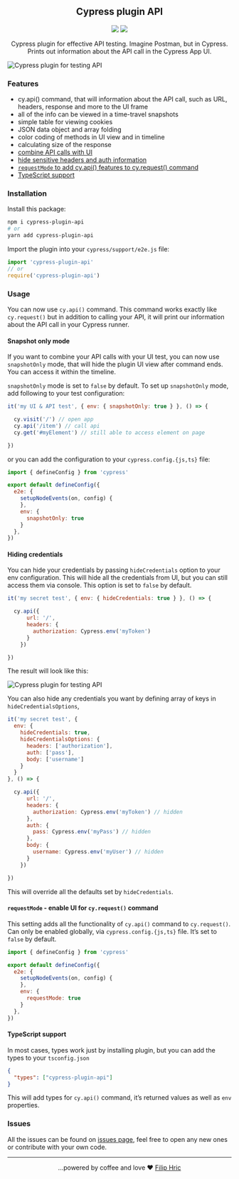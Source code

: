 <h2 align=center>Cypress plugin API</h2>
<p align="center">
<a href="https://github.com/sponsors/filiphric"><img src="https://img.shields.io/static/v1?label=Sponsor&message=%E2%9D%A4&logo=GitHub&color=%23fe8e86" /></a>
<a href="https://dashboard.cypress.io/projects/v2x96h/runs"><img src="https://img.shields.io/endpoint?url=https://dashboard.cypress.io/badge/count/v2x96h/main&style=flat&logo=cypress" /></a>
</p>

<p align="center">
Cypress plugin for effective API testing. Imagine Postman, but in Cypress. Prints out information about the API call in the Cypress App UI.
</p>

![Cypress plugin for testing API](./images/demo.gif)

### Features
- cy.api() command, that will information about the API call, such as URL, headers, response and more to the UI frame
- all of the info can be viewed in a time-travel snapshots
- simple table for viewing cookies
- JSON data object and array folding
- color coding of methods in UI view and in timeline
- calculating size of the response
- [combine API calls with UI](#snapshot-only-mode)
- [hide sensitive headers and auth information](#hiding-credentials)
- [`requestMode` to add cy.api() features to cy.request() command](#requestmode---enable-ui-for-cyrequest-command)
- [TypeScript support](#typescript-support)

### Installation

Install this package:
```bash
npm i cypress-plugin-api
# or
yarn add cypress-plugin-api
```

Import the plugin into your `cypress/support/e2e.js` file:
```js
import 'cypress-plugin-api'
// or
require('cypress-plugin-api')
```

### Usage
You can now use `cy.api()` command. This command works exactly like `cy.request()` but in addition to calling your API, it will print our information about the API call in your Cypress runner.

#### Snapshot only mode
If you want to combine your API calls with your UI test, you can now use `snapshotOnly` mode, that will hide the plugin UI view after command ends. You can access it within the timeline.

`snapshotOnly` mode is set to `false` by default. To set up `snapshotOnly` mode, add following to your test configuration:

```js
it('my UI & API test', { env: { snapshotOnly: true } }, () => {

  cy.visit('/') // open app
  cy.api('/item') // call api
  cy.get('#myElement') // still able to access element on page

})
```

or you can add the configuration to your `cypress.config.{js,ts}` file:
```js
import { defineConfig } from 'cypress'

export default defineConfig({
  e2e: {
    setupNodeEvents(on, config) {
    },
    env: {
      snapshotOnly: true
    }
  },
})
```

#### Hiding credentials
You can hide your credentials by passing `hideCredentials` option to your env configuration. This will hide all the credentials from UI, but you can still access them via console. This option is set to `false` by default.

```js
it('my secret test', { env: { hideCredentials: true } }, () => {

  cy.api({
      url: '/',
      headers: {
        authorization: Cypress.env('myToken')
      }
    })

})
```

The result will look like this:

![Cypress plugin for testing API](./images/hideCredentials.png)

You can also hide any credentials you want by defining array of keys in `hideCredentialsOptions`,

```js
it('my secret test', { 
  env: { 
    hideCredentials: true, 
    hideCredentialsOptions: {
      headers: ['authorization'],
      auth: ['pass'],
      body: ['username']
    }
  }
}, () => {

  cy.api({
      url: '/',
      headers: {
        authorization: Cypress.env('myToken') // hidden
      },
      auth: {
        pass: Cypress.env('myPass') // hidden
      },
      body: {
        username: Cypress.env('myUser') // hidden
      }
    })

})
```

This will override all the defaults set by `hideCredentials`.

#### `requestMode` - enable UI for `cy.request()` command
This setting adds all the functionality of `cy.api()` command to `cy.request()`. Can only be enabled globally, via `cypress.config.{js,ts}` file. It’s set to `false` by default.

```js
import { defineConfig } from 'cypress'

export default defineConfig({
  e2e: {
    setupNodeEvents(on, config) {
    },
    env: {
      requestMode: true
    }
  },
})
```

#### TypeScript support
In most cases, types work just by installing plugin, but you can add the types to your `tsconfig.json`
```json
{
  "types": ["cypress-plugin-api"]
}
```
This will add types for `cy.api()` command, it’s returned values as well as `env` properties.

### Issues
All the issues can be found on [issues page](https://github.com/filiphric/cypress-plugin-api/issues), feel free to open any new ones or contribute with your own code.

<!-- ### Want to learn more?
Come to my upcoming "Testing API with Cypress" workshop. We’ll be using this plugin and learning different ways of testing API.

[Register here](https://filiphric.com/cypress-api-testing-workshop)

![Testing API with Cypress workshop](./images/apiWorkshop.png) -->
<hr>
<p align="center">
...powered by coffee and love ❤️  <a href="https://filiphric.com">Filip Hric
</p>